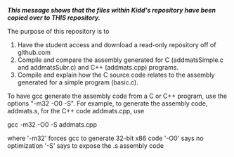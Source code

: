 ***This message shows that the files within Kidd's repository have been copied over to THIS repository.***


The purpose of this repository is to 

1. Have the student access and download a read-only repository off of github.com
2. Compile and compare the assembly generated for C (addmatsSimple.c and addmatsSubr.c) and
   C++ (addmats.cpp) programs.
4. Compile and explain how the C source code relates to the assembly generated for a simple
   program (basic.c).

To have gcc generate the assembly code from a C or C++ program, use the options "-m32 -O0 -S". 
For example, to generate the assembly code, addmats.s, for the C++ code addmats.cpp, use 

  gcc -m32 -O0 -S addmats.cpp 

  where 
    '-m32' forces gcc to generate 32-bit x86 code 
    '-O0' says no optimization 
    '-S' says to expose the .s assembly code 


    
